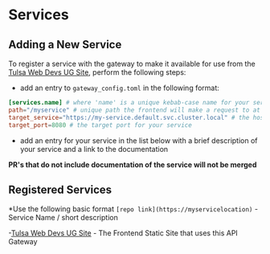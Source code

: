 # Services

## Adding a New Service
To register a service with the gateway to make it available for use from the [Tulsa Web Devs UG Site](https://tulsawebdevs.org), perform the following steps:
- add an entry to `gateway_config.toml` in the following format:
```toml
[services.name] # where 'name' is a unique kebab-case name for your service
path="/myservice" # unique path the frontend will make a request to at /api[path]
target_service="https://my-service.default.svc.cluster.local" # the host for the service
target_port=8080 # the target port for your service
```
- add an entry for your service in the list below with a brief description of your service and a link to the documentation

**PR's that do not include documentation of the service will not be merged**

## Registered Services
*Use the following basic format `[repo link](https://myservicelocation)` - Service Name / short description

-[Tulsa Web Devs UG Site](https://tulsawebdevs.org) - The Frontend Static Site that uses this API Gateway
